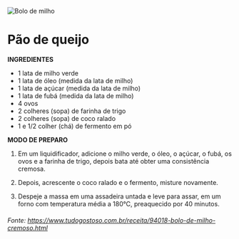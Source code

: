 ![Bolo de milho](https://catracalivre.com.br/cdn-cgi/image/f=auto,q=60,w=640,h=360,fit=cover/wp-content/uploads/2021/07/img-6830.jpg)

# Pão de queijo

**INGREDIENTES**

* 1 lata de milho verde
* 1 lata de óleo (medida da lata de milho)
* 1 lata de açúcar (medida da lata de milho)
* 1 lata de fubá (medida da lata de milho)
* 4 ovos
* 2 colheres (sopa) de farinha de trigo
* 2 colheres (sopa) de coco ralado
* 1 e 1/2 colher (chá) de fermento em pó

**MODO DE PREPARO**

1. Em um liquidificador, adicione o milho verde, o óleo, o açúcar, o fubá, os ovos e a farinha de trigo, depois bata até obter uma consistência cremosa.

2. Depois, acrescente o coco ralado e o fermento, misture novamente.

3. Despeje a massa em uma assadeira untada e leve para assar, em um forno com temperatura média a 180°C, preaquecido por 40 minutos.

###### Fonte: https://www.tudogostoso.com.br/receita/94018-bolo-de-milho-cremoso.html
